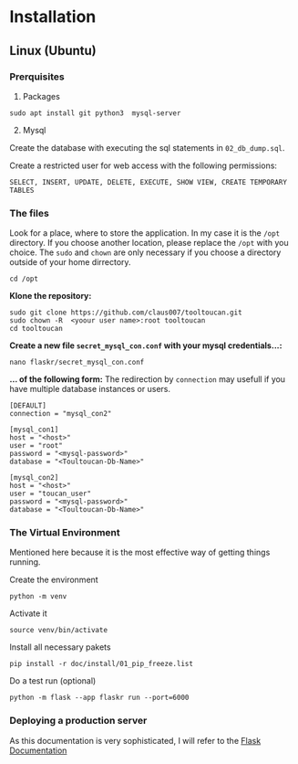 # Installation

## Linux (Ubuntu)

### Prerquisites

1. Packages
```
sudo apt install git python3  mysql-server 
```

2. Mysql

Create the database with executing the sql statements in `02_db_dump.sql`.

Create a restricted user for web access with the following permissions:

`SELECT, INSERT, UPDATE, DELETE, EXECUTE, SHOW VIEW, CREATE TEMPORARY TABLES`


### The files

Look for a place, where to store the application.
In my case it is the `/opt` directory.
If you choose another location, please replace the `/opt` with you choice.
The `sudo` and `chown` are only necessary if you choose a directory outside of your home dirrectory.

```
cd /opt
```

**Klone the repository:**
```
sudo git clone https://github.com/claus007/tooltoucan.git
sudo chown -R  <yoour user name>:root tooltoucan
cd tooltoucan
```

**Create a new file `secret_mysql_con.conf` with your mysql credentials...:**

```
nano flaskr/secret_mysql_con.conf
```

**... of the following form:**
The redirection by `connection` may usefull if you have multiple database instances or users.

```
[DEFAULT]
connection = "mysql_con2"

[mysql_con1]
host = "<host>"
user = "root"
password = "<mysql-password>"
database = "<Toultoucan-Db-Name>"

[mysql_con2]
host = "<host>"
user = "toucan_user"
password = "<mysql-password>"
database = "<Toultoucan-Db-Name>"
```

###  The Virtual Environment
Mentioned here because it is the most effective way of getting things running.

Create the environment
```
python -m venv
```

Activate it
```
source venv/bin/activate
```

Install all necessary pakets
```
pip install -r doc/install/01_pip_freeze.list
```

Do a test run (optional)
```
python -m flask --app flaskr run --port=6000
```

### Deploying a production server

As this documentation is very sophisticated, I will
refer to the [Flask Documentation](https://flask.palletsprojects.com/en/stable/deploying/)
